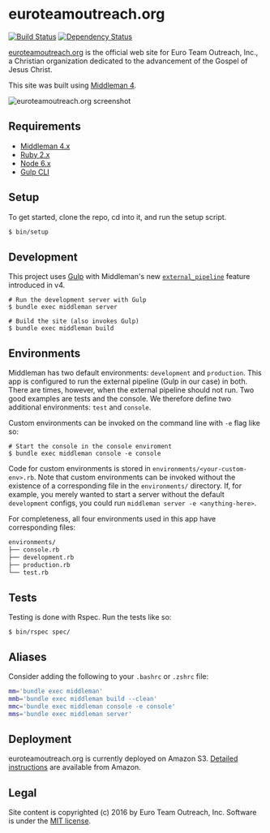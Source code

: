 euroteamoutreach.org
====================

[![Build Status](https://travis-ci.org/joshukraine/euroteamoutreach.org.svg?branch=master)](https://travis-ci.org/joshukraine/euroteamoutreach.org) [![Dependency Status](https://gemnasium.com/badges/github.com/joshukraine/euroteamoutreach.org.svg)](https://gemnasium.com/github.com/joshukraine/euroteamoutreach.org)

[euroteamoutreach.org](http://euroteamoutreach.org/) is the official web site for Euro Team Outreach, Inc., a Christian organization dedicated to the advancement of the Gospel of Jesus Christ.

This site was built using [Middleman 4](https://middlemanapp.com/).

![euroteamoutreach.org screenshot](https://s3.amazonaws.com/images.euroteamoutreach.org/eto-screenshot.jpg)

Requirements
------------

* [Middleman 4.x](https://middlemanapp.com/basics/install/)
* [Ruby 2.x](https://github.com/rbenv/rbenv#readme)
* [Node 6.x](https://github.com/creationix/nvm#readme)
* [Gulp CLI](https://github.com/gulpjs/gulp/blob/master/docs/getting-started.md#getting-started)


Setup
-----

To get started, clone the repo, cd into it, and run the setup script.

```sh
$ bin/setup
```

Development
-----------

This project uses [Gulp](http://gulpjs.com/) with Middleman's new [`external_pipeline`](https://middlemanapp.com/advanced/external-pipeline/) feature introduced in v4.

    # Run the development server with Gulp
    $ bundle exec middleman server
    
    # Build the site (also invokes Gulp)
    $ bundle exec middleman build

Environments
------------

Middleman has two default environments: `development` and `production`. This app is configured to run the external pipeline (Gulp in our case) in both. There are times, however, when the external pipeline should not run. Two good examples are tests and the console. We therefore define two additional environments: `test` and `console`.

Custom environments can be invoked on the command line with `-e` flag like so:

    # Start the console in the console enviroment
    $ bundle exec middleman console -e console

Code for custom environments is stored in `environments/<your-custom-env>.rb`. Note that custom environments can be invoked without the existence of a corresponding file in the `environments/` directory. If, for example, you merely wanted to start a server without the default `development` configs, you could run `middleman server -e <anything-here>`.

For completeness, all four environments used in this app have corresponding files:

```sh
environments/
├── console.rb
├── development.rb
├── production.rb
└── test.rb
```

Tests
-----

Testing is done with Rspec. Run the tests like so:

    $ bin/rspec spec/

Aliases
-------

Consider adding the following to your `.bashrc` or `.zshrc` file:

```sh
mm='bundle exec middleman'
mmb='bundle exec middleman build --clean'
mmc='bundle exec middleman console -e console'
mms='bundle exec middleman server'
```

Deployment
----------

euroteamoutreach.org is currently deployed on Amazon S3. [Detailed instructions](http://docs.aws.amazon.com/gettingstarted/latest/swh/website-hosting-intro.html) are available from Amazon.

Legal
-----

Site content is copyrighted (c) 2016 by Euro Team Outreach, Inc. Software is under the [MIT license](https://github.com/joshukraine/euroteamoutreach.org/blob/master/LICENSE).
